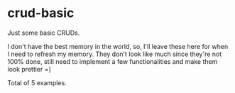 # crud-basic
Just some basic CRUDs.

I don't have the best memory in the world, so, I'll leave these here for when I need to refresh my memory.
They don't look like much since they're not 100% done, still need to implement a few functionalities and make them look prettier =]

Total of 5 examples.
